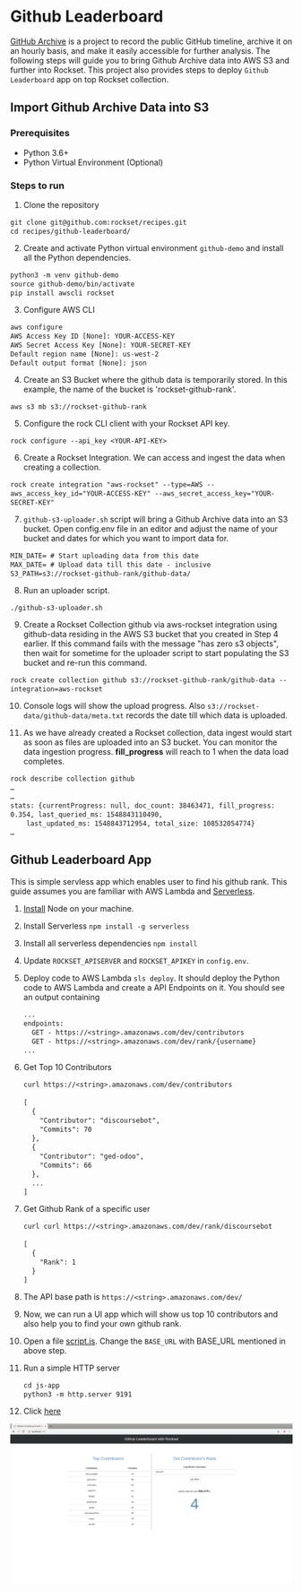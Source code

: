 # Github Leaderboard

[GitHub Archive](https://github.blog/2012-05-01-data-at-github/ "GitHub Archive") is a project to record the public GitHub timeline, archive it on an hourly basis, and make it easily accessible for further analysis. The following steps will guide you to bring Github Archive data into AWS S3 and further into Rockset.
This project also provides steps to deploy `Github Leaderboard` app on top Rockset collection.

## Import Github Archive Data into S3

### Prerequisites
- Python 3.6+
- Python Virtual Environment (Optional)

### Steps to run
1. Clone the repository
```
git clone git@github.com:rockset/recipes.git
cd recipes/github-leaderboard/
```
2. Create and activate Python virtual environment `github-demo` and install all the Python dependencies.
```
python3 -m venv github-demo
source github-demo/bin/activate
pip install awscli rockset
```
3. Configure AWS CLI
```
aws configure
AWS Access Key ID [None]: YOUR-ACCESS-KEY
AWS Secret Access Key [None]: YOUR-SECRET-KEY
Default region name [None]: us-west-2
Default output format [None]: json
```
4. Create an S3 Bucket where the github data is temporarily stored. In this example, the name of the bucket is 'rockset-github-rank'. 
```
aws s3 mb s3://rockset-github-rank
```
5. Configure the rock CLI client with your Rockset API key.
```
rock configure --api_key <YOUR-API-KEY>
```
6. Create a Rockset Integration. We can access and ingest the data when creating a collection.
```
rock create integration "aws-rockset" --type=AWS --aws_access_key_id="YOUR-ACCESS-KEY" --aws_secret_access_key="YOUR-SECRET-KEY"
```

7. `github-s3-uploader.sh` script will bring a Github Archive data into an S3 bucket. Open config.env file in an editor and adjust the name of your bucket and dates for which you want to import data for.
```
MIN_DATE= # Start uploading data from this date
MAX_DATE= # Upload data till this date - inclusive
S3_PATH=s3://rockset-github-rank/github-data/
```

8. Run an uploader script.
```
./github-s3-uploader.sh
```

9. Create a Rockset Collection github via aws-rockset integration using github-data residing in the AWS S3 bucket that you created in Step 4 earlier. If this command fails with the message "has zero s3 objects", then wait for sometime for the uploader script to start populating the S3 bucket and re-run this command.
```
rock create collection github s3://rockset-github-rank/github-data --integration=aws-rockset
```

10. Console logs will show the upload progress. Also `s3://rockset-data/github-data/meta.txt` records the date till which data is uploaded.

11. As we have already created a Rockset collection, data ingest would start as soon as files are uploaded into an S3 bucket. You can monitor the data ingestion progress. **fill_progress** will reach to 1 when the data load completes. 
```
rock describe collection github
…
…
stats: {currentProgress: null, doc_count: 38463471, fill_progress: 0.354, last_queried_ms: 1548843110490,
    last_updated_ms: 1548843712954, total_size: 108532054774}
…
```

## Github Leaderboard App

This is simple servless app which enables user to find his github rank. This guide assumes you are familiar with AWS Lambda and [Serverless](https://serverless.com/framework/docs/providers/aws/guide/installation/).

1. [Install](https://nodejs.org/en/download/) Node on your machine.

1. Install Serverless `npm install -g serverless`

1. Install all serverless dependencies `npm install`

1. Update `ROCKSET_APISERVER` and `ROCKSET_APIKEY` in `config.env`.

1. Deploy code to AWS Lambda `sls deploy`. It should deploy the Python code to AWS Lambda and create a API Endpoints on it. You should see an output containing
    ```
    ...
    endpoints:
      GET - https://<string>.amazonaws.com/dev/contributors
      GET - https://<string>.amazonaws.com/dev/rank/{username}
    ...
    ```
1. Get Top 10 Contributors
    ```
    curl https://<string>.amazonaws.com/dev/contributors
    
    [
      {
        "Contributor": "discoursebot",
        "Commits": 70
      },
      {
        "Contributor": "ged-odoo",
        "Commits": 66
      },
      ...
    ]
    ```
1. Get Github Rank of a specific user
    ```
    curl curl https://<string>.amazonaws.com/dev/rank/discoursebot
    
    [
      {
        "Rank": 1
      }
    ]
    ```
1. The API base path is `https://<string>.amazonaws.com/dev/`

1. Now, we can run a UI app which will show us top 10 contributors and also help you to find your own github rank.

1. Open a file [script.js](./js-app/assets/js/script.js). Change the `BASE_URL` with BASE_URL mentioned in above step.

1. Run a simple HTTP server
    ```
    cd js-app
    python3 -m http.server 9191
    ```
1. Click [here](http://localhost:9191/)

![](./Leaderboard.png)
